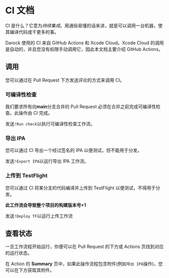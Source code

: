 # CI 文档
CI 是什么？它意为*持续集成*。用通俗易懂的话来讲，就是可以调用一台机器，使其编译代码或干更多的事。

Darock 使用的 CI 来自 GitHub Actions 和 Xcode Cloud。Xcode Cloud 的调用是自动的，并且您没有权限手动调用它，因此本文档主要介绍 GitHub Actions。
## 调用
您可以通过在 Pull Request 下方发送评论的方式来调用 CI。
### 可编译性检查
我们要求所有向**main**分支合并的 Pull Request 必须在合并之前完成可编译性检查。此操作由 CI 完成。

发送`!Run check`以执行可编译性检查工作流。
### 导出 IPA
您可以通过 CI 导出一个经过签名的 IPA 以便测试，但不能用于分发。

发送`!Export IPA`以运行导出 IPA 工作流。
### 上传到 TestFlight
您可以通过 CI 将某分支的代码编译并上传到 TestFlight 以便测试，不得用于分发。

**此工作流会导致整个项目的构建版本号+1**

发送`!Deploy TF`以运行上传工作流
## 查看状态
一旦工作流程开始运行，你便可以在 Pull Request 的下方或 Actions 页找到对应的运行状态。

在 Action 的 **Summary** 页中，如果此操作流程包含附件(例如`导出 IPA`操作)，您可以在下方获取其附件。
